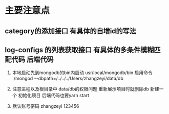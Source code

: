 # 主要注意点

## category的添加接口 有具体的自增id的写法

## log-configs 的列表获取接口 有具体的多条件模糊匹配代码   后端代码

1. 本地启动先到mongodb的bin内启动 usr/local/mongodb/bin 启用命令 ./mongod --dbpath=/../../../Users/zhangzeyi/data/db

2. 注意进程以及根目录中 data/db的权限问题  重新展示项目时就删除db 新建一个 初始化项目  后端代码也要yarn start

3. 默认账号密码 zhangzeyi 123456